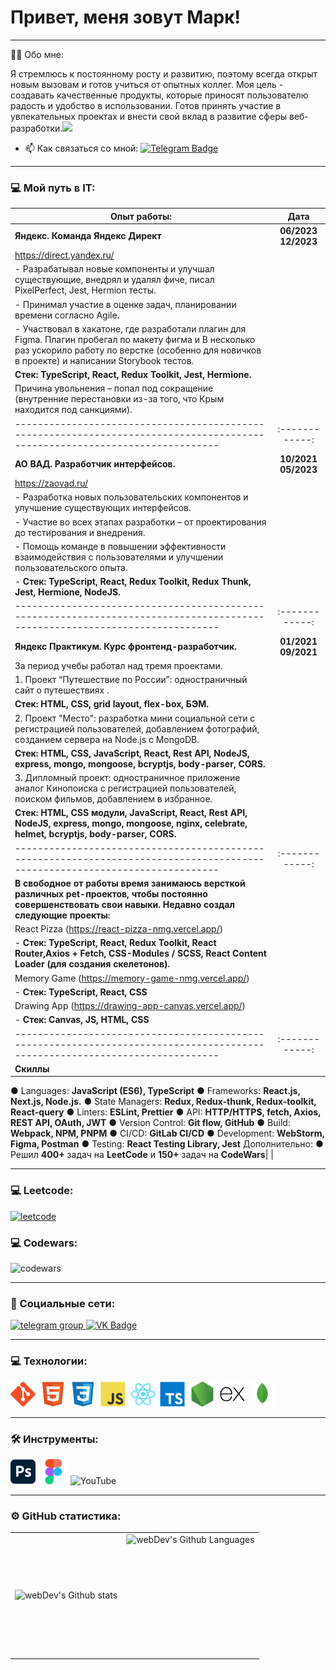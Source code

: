 
# Привет, меня зовут Марк!

---


👨‍💻 Обо мне:

Я стремлюсь к постоянному росту и развитию, поэтому всегда открыт новым вызовам и готов учиться от опытных коллег. Моя цель - создавать качественные продукты, которые приносят пользователю радость и удобство в использовании. Готов принять участие в увлекательных проектах и внести свой вклад в развитие сферы веб-разработки.<img src="https://media.giphy.com/media/WUlplcMpOCEmTGBtBW/giphy.gif" width="30px">


- 📫 Как связаться со мной: [![Telegram Badge](https://img.shields.io/badge/-Mark_Nmg_Novikov-blue?style=flat&logo=Telegram&logoColor=white)](https://t.me/Mark_Nmg_Novikov)
<!-- -  [![Yandex Badge](https://img.shields.io/badge/-Yandex-red?style=flat&logo=Gmail&logoColor=white)](mailto:nomoregods@yandex.ru) -->


---
### 💻 Мой путь в IT:

| Опыт работы:                                                    | Дата              |
| ----------------------------------------------------------------------------------------------------------------------------| :------------: |
|**Яндекс. Команда Яндекс Директ**                                | **06/2023   12/2023** |
| https://direct.yandex.ru/                                       |                |
| - Разрабатывал новые компоненты и улучшал существующие, внедрял и удалял фиче, писал PixelPerfect, Jest, Hermion тесты.                        |                   |
| - Принимал участие в оценке задач, планировании времени согласно Agile. |                   |
| - Участвовал в хакатоне, где разработали плагин для Figma. Плагин пробегал по макету фигма и  В несколько раз ускорило работу по верстке (особенно для новичков в проекте) и написании Storybook тестов. |                   |
| **Стек: TypeScript, React, Redux Toolkit, Jest, Hermione.**|                   |
| Причина увольнения – попал под сокращение (внутренние перестановки из-за того, что Крым находится под санкциями). |                   |
| ----------------------------------------------------------------------------------------------------------------------------| :------------: |
| **АО ВАД. Разработчик интерфейсов.**                            | **10/2021   05/2023** |
| https://zaovad.ru/                                              |                   |
| - Разработка новых пользовательских компонентов и улучшение существующих интерфейсов.                         |                   |
| - Участие во всех этапах разработки – от проектирования до тестирования и внедрения.              |                   |
| - Помощь команде в повышении эффективности взаимодействия с пользователями и улучшении пользовательского опыта.              |                   |
| - **Стек: TypeScript, React, Redux Toolkit, Redux Thunk, Jest, Hermione, NodeJS.**           |                   |
| ----------------------------------------------------------------------------------------------------------------------------| :------------: |
| **Яндекс Практикум. Курс фронтенд-разработчик.**                | **01/2021   09/2021** |
| За период учебы работал над тремя проектами.                    |                   |
| 1. Проект “Путешествие по России”: одностраничный сайт о путешествиях . |                   |
| **Стек: HTML, CSS, grid layout, flex-box, БЭМ.**               |                   |
| 2. Проект "Место": разработка мини социальной сети с регистрацией пользователей, добавлением фотографий, созданием сервера на Node.js с MongoDB.  |                   |
| **Стек: HTML, CSS, JavaScript, React, Rest API, NodeJS, express, mongo, mongoose, bcryptjs, body-parser, CORS.**  |                   | 
| 3. Дипломный проект: одностраничное приложение аналог Кинопоиска с регистрацией пользователей, поиском фильмов, добавлением в избранное.
|**Стек: HTML, CSS модули, JavaScript, React, Rest API, NodeJS, express, mongo, mongoose, nginx, celebrate, helmet, bcryptjs, body-parser, CORS.** |                   |
| ----------------------------------------------------------------------------------------------------------------------------| :------------: |
| **В свободное от работы время занимаюсь версткой различных pet-проектов, чтобы постоянно совершенствовать свои навыки. Недавно создал следующие проекты:**|                   |
| React Pizza (https://react-pizza-nmg.vercel.app/)  
| - **Стек: TypeScript, React, Redux Toolkit, React Router,Axios + Fetch, CSS-Modules / SCSS, React Content Loader (для создания скелетонов).**           |                   |  
| Memory Game (https://memory-game-nmg.vercel.app/)
| - **Стек: TypeScript, React, CSS**           |                   |  
| Drawing App (https://drawing-app-canvas.vercel.app/)
| - **Стек: Canvas, JS, HTML, CSS**           |                   |  
| ----------------------------------------------------------------------------------------------------------------------------| :------------: |
| **Скиллы**
● Languages: **JavaScript (ES6), TypeScript**
● Frameworks: **React.js, Next.js, Node.js.**
● State Managers: **Redux, Redux-thunk, Redux-toolkit, React-query**
● Linters: **ESLint, Prettier**
● API: **HTTP/HTTPS, fetch, Axios, REST API, OAuth, JWT**
● Version Control: **Git flow, GitHub**
● Build: **Webpack, NPM, PNPM**
● CI/CD: **GitLab CI/CD**
● Development: **WebStorm, Figma, Postman**
● Testing: **React Testing Library, Jest**
Дополнительно:
● Решил **400+** задач на **LeetCode** и **150+** задач на **CodeWars**|                   |


---

### 💻 Leetcode:
[![leetcode](https://leetcode-stats-six.vercel.app/api?username=Nomoregods&theme=dark)](https://github.com/Nomoregods/leetcode-stats)


### 💻 Codewars:
![codewars](https://www.codewars.com/users/NoMoreGods/badges/large)

---

### 🤝 Социальные сети:

  <div id="badges">
<!--     <a href="https://www.linkedin.com/in/%D0%B0%D0%BB%D0%B5%D0%BA%D1%81%D0%B5%D0%B9-%D1%84%D0%B8%D0%BB%D0%B8%D0%BC%D0%BE%D0%BD%D0%BE%D0%B2-2a0b07257/" target="_blank">
      <img src="https://cdn-icons-png.flaticon.com/512/2504/2504799.png" width="40" height="40" alt="linkedin" />
    </a> -->
    <a href="" target="_blank">
      <img src="https://cdn-icons-png.flaticon.com/512/2111/2111646.png" width="40" height="40" alt="telegram group" />
    </a>
    <a href="https://vk.com/id9698079" target="_blank">
      <img src="https://cdn-icons-png.flaticon.com/512/145/145813.png" width="40" height="40" alt="VK Badge"/>
    </a>
<!--     <a href="" target="_blank">
      <img src="https://upload.wikimedia.org/wikipedia/commons/thumb/a/ab/Yandex_Zen_logo_icon.svg/1024px-Yandex_Zen_logo_icon.svg.png" width="40" height="40" alt="Zen Badge"/>
    </a> -->
  </div>

---

### 💻 Технологии:

<div>
  <img src="https://github.com/devicons/devicon/blob/master/icons/git/git-original.svg" title="git" alt="git" width="40" height="40"/>&nbsp
  <img src="https://github.com/devicons/devicon/blob/master/icons/html5/html5-original.svg" title="html5" alt="html5" width="40" height="40"/>&nbsp
  <img src="https://github.com/devicons/devicon/blob/master/icons/css3/css3-original.svg" title="css" alt="css" width="40" height="40"/>&nbsp
  <img src="https://github.com/devicons/devicon/blob/master/icons/javascript/javascript-original.svg" title="javascript" alt="javascript" width="40" height="40"/>&nbsp
  <img src="https://github.com/devicons/devicon/blob/master/icons/react/react-original.svg" title="reactjs" alt="reactjs" width="40" height="40"/>&nbsp
   <img src="https://github.com/devicons/devicon/blob/master/icons/typescript/typescript-original.svg" title="typescript" alt="typescript" width="40" height="40"/>&nbsp
  <img src="https://github.com/devicons/devicon/blob/master/icons/nodejs/nodejs-original.svg" title="nodejs" alt="nodejs" width="40" height="40"/>&nbsp
  <img src="https://github.com/devicons/devicon/blob/master/icons/express/express-original.svg" title="express" alt="express" width="40" height="40"/>&nbsp
  <img src="https://github.com/devicons/devicon/blob/master/icons/mongodb/mongodb-original.svg" title="mongodb" alt="mongodb" width="40" height="40"/>&nbsp
<!--   <img src="https://github.com/devicons/devicon/blob/master/icons/c/c-plain.svg" title="C" alt="C" width="40" height="40"/>&nbsp; -->
</div>

---

### 🛠 Инструменты:

<div>
<!--   <img src="https://upload.wikimedia.org/wikipedia/commons/9/90/DaVinci_Resolve_17_logo.svg" title="DaVinci Resolve" alt="DaVinci Resolve" width="40" height="40"/>&nbsp; -->
  <img src="https://github.com/devicons/devicon/blob/master/icons/photoshop/photoshop-plain.svg" title="photoshop" alt="photoshop" width="40" height="40"/>&nbsp;
<!--   <img src="https://github.com/devicons/devicon/blob/master/icons/canva/canva-original.svg" title="canva" alt="canva" width="40" height="40"/>&nbsp; -->
  <img src="https://github.com/devicons/devicon/blob/master/icons/figma/figma-original.svg" title="figma" alt="figma" width="40" height="40"/>&nbsp;
  <img src="https://upload.wikimedia.org/wikipedia/commons/9/9e/YouTube_Logo_%282013-2017%29.svg" title="YouTube" alt="YouTube" width="40" height="40"/>&nbsp;
<!--   <img src="https://github.com/devicons/devicon/blob/master/icons/raspberrypi/raspberrypi-original.svg" title="raspberrypi" alt="raspberrypi" width="40" height="40"/>&nbsp; -->
</div>

---


### ⚙️ GitHub статистика:

<table>
  <tr>
    <td>
      <img align="left" src="http://github-readme-streak-stats.herokuapp.com?user=NoMoreGods&theme=dark&background=000000" alt="webDev's Github stats" />
    </td>
    <td>
      <img height="195px" align="right" alt="webDev's Github Languages" src="https://github-readme-stats-sigma-five.vercel.app/api/top-langs/?username=NoMoreGods&layout=compact&theme=vision-friendly-dark" />
    </td>
  </tr>
</table>
